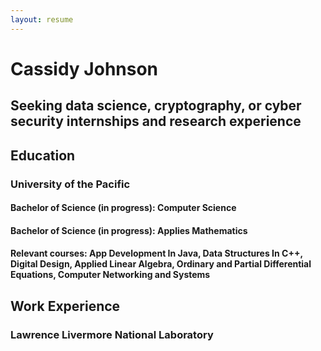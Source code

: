 ```yaml
---
layout: resume
---
```


# Cassidy Johnson

## Seeking data science, cryptography, or cyber security internships and research experience

## Education

### University of the Pacific 

#### Bachelor of Science (in progress): Computer Science

#### Bachelor of Science (in progress): Applies Mathematics

#### Relevant courses: App Development In Java, Data Structures In C++, Digital Design, Applied Linear Algebra, Ordinary and Partial Differential Equations, Computer Networking and Systems

## Work Experience

### Lawrence Livermore National Laboratory
